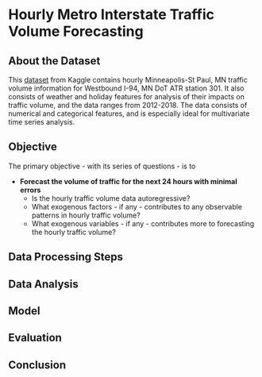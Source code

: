 # Hourly Metro Interstate Traffic Volume Forecasting

## About the Dataset
This <a href="https://www.kaggle.com/datasets/pooriamst/metro-interstate-traffic-volume/data">dataset</a> from Kaggle contains hourly Minneapolis-St Paul, MN traffic volume information for Westbound I-94, MN DoT ATR station 301. It also consists of weather and holiday features for analysis of their impacts on traffic volume, and the data ranges from 2012-2018. The data consists of numerical and categorical features, and is especially ideal for multivariate time series analysis. 

## Objective
The primary objective - with its series of questions - is to
* **Forecast the volume of traffic for the next 24 hours with minimal errors**
  - Is the hourly traffic volume data autoregressive?
  - What exogenous factors - if any - contributes to any observable patterns in hourly traffic volume?
  - What exogenous variables - if any - contributes more to forecasting the hourly traffic volume?
    
## Data Processing Steps

## Data Analysis 

## Model

## Evaluation 

## Conclusion 

